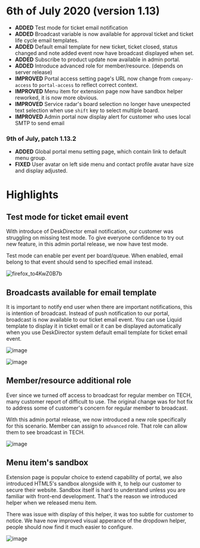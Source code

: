 # 6th of July 2020 (version 1.13)
- **ADDED** Test mode for ticket email notification
- **ADDED** Broadcast variable is now available for approval ticket and ticket life cycle email templates.
- **ADDED** Default email template for new ticket, ticket closed, status changed and note added event now have broadcast displayed when set.
- **ADDED** Subscribe to product update now available in admin portal.
- **ADDED** Introduce advanced role for member/resource. (depends on server release)
- **IMPROVED** Portal access setting page's URL now change from `company-access` to `portal-access` to reflect correct context.
- **IMPROVED** Menu item for extension page now have sandbox helper reworked, it is now more obvious.
- **IMPROVED** Service radar's board selection no longer have unexpected text selection when use `shift` key to select multiple board.
- **IMPROVED** Admin portal now display alert for customer who uses local SMTP to send email

### 9th of July, patch 1.13.2
- **ADDED** Global portal menu setting page, which contain link to default menu group.
- **FIXED** User avatar on left side menu and contact profile avatar have size and display adjusted.

# Highlights

## Test mode for ticket email event
With introduce of DeskDirector email notification, our customer was struggling on missing test mode. To give everyone confidence to try out new feature, in this admin portal release, we now have test mode.

Test mode can enable per event per board/queue. When enabled, email belong to that event should send to specified email instead.

![firefox_to4KwZ0B7b](https://user-images.githubusercontent.com/1712143/86545195-4bb41180-bf81-11ea-9bbb-cceb400aca05.png)

## Broadcasts available for email template
It is important to notify end user when there are important notifications, this is intention of broadcast. Instead of push notification to our portal, broadcast is now available to our ticket email event. You can use Liquid template to display it in ticket email or it can be displayed automatically when you use DeskDirector system default email template for ticket email event.

![image](https://user-images.githubusercontent.com/1712143/86545248-b1080280-bf81-11ea-9398-601b3866de76.png)

![image](https://user-images.githubusercontent.com/1712143/86545264-cc730d80-bf81-11ea-8dd0-611d6e974587.png)

## Member/resource additional role
Ever since we turned off access to broadcast for regular member on TECH, many customer report of difficult to use. The original change was for hot fix to address some of customer's concern for regular member to broadcast.

With this admin portal release, we now introduced a new role specifically for this scenario. Member can assign to `advanced` role. That role can allow them to see broadcast in TECH.

![image](https://user-images.githubusercontent.com/1712143/86545283-e57bbe80-bf81-11ea-8f91-95cc7838bd27.png)

## Menu item's sandbox
Extension page is popular choice to extend capability of portal, we also introduced HTML5's sandbox alongside with it, to help our customer to secure their website. Sandbox itself is hard to understand unless you are familiar with front-end development. That's the reason we introduced helper when we released menu item.

There was issue with display of this helper, it was too subtle for customer to notice. We have now improved visual apperance of the dropdown helper, people should now find it much easier to configure.

![image](https://user-images.githubusercontent.com/1712143/86545295-f7f5f800-bf81-11ea-85fa-694a3785438b.png)
